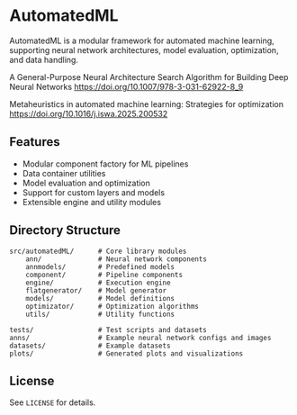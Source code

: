 # AutomatedML

AutomatedML is a modular framework for automated machine learning, supporting neural network architectures, model evaluation, optimization, and data handling.

A General-Purpose Neural Architecture Search Algorithm for Building Deep Neural Networks
https://doi.org/10.1007/978-3-031-62922-8_9

Metaheuristics in automated machine learning: Strategies for optimization
https://doi.org/10.1016/j.iswa.2025.200532

## Features

- Modular component factory for ML pipelines
- Data container utilities
- Model evaluation and optimization
- Support for custom layers and models
- Extensible engine and utility modules


## Directory Structure

```
src/automatedML/      # Core library modules
    ann/              # Neural network components
    annmodels/        # Predefined models
    component/        # Pipeline components
    engine/           # Execution engine
    flatgenerator/    # Model generator
    models/           # Model definitions
    optimizator/      # Optimization algorithms
    utils/            # Utility functions

tests/                # Test scripts and datasets
anns/                 # Example neural network configs and images
datasets/             # Example datasets
plots/                # Generated plots and visualizations
```

## License

See `LICENSE` for details.
